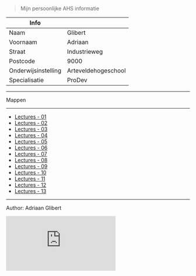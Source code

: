 
>Mijn persoonlijke AHS informatie

| Info               |                        |
| ----------------   | ---------------------  |
| Naam               | Glibert                |
| Voornaam           | Adriaan                |
| Straat             | Industrieweg           |
| Postcode           | 9000                   |
| Onderwijsinstelling| Arteveldehogeschool    |
| Specialisatie      | ProDev                 |


------

Mappen

------

- [Lectures - 01](/Lectures/01/)
- [Lectures - 02](/Lectures/02/)
- [Lectures - 03](/Lectures/03/)
- [Lectures - 04](/Lectures/04/)
- [Lectures - 05](/Lectures/05/)
- [Lectures - 06](/Lectures/06/)
- [Lectures - 07](/Lectures/07/)
- [Lectures - 08](/Lectures/08/)
- [Lectures - 09](/Lectures/09/)
- [Lectures - 10](/Lectures/10/)
- [Lectures - 11](/Lectures/11/)
- [Lectures - 12](/Lectures/12/)
- [Lectures - 13](/Lectures/13/)

------

Author: Adriaan Glibert

![Adriaan Glibert](https://www.facebook.com/photo.php?fbid=10209157518883367&l=377f0dd615)